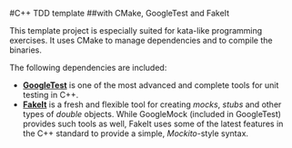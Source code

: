 #C++ TDD template
##with CMake, GoogleTest and FakeIt


This template project is especially suited for kata-like programming exercises.
It uses CMake to manage dependencies and to compile the binaries. 

The following dependencies are included:

- [**GoogleTest**](https://github.com/google/googletest) is one of the most advanced and complete tools for unit testing in C++.
- [**FakeIt**](https://github.com/eranpeer/FakeIt) is a fresh and flexible tool for creating _mocks_, _stubs_ and other types of _double_ objects. 
While GoogleMock (included in GoogleTest) provides such tools as well, FakeIt uses some of the latest features in the C++ standard
 to provide a simple, _Mockito_-style syntax.